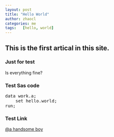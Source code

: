```yaml
---
layout: post
title: "Hello World"
author: zhaocl
categories: me
tags:   [hello, world]
---
```


## This is the first artical in this site.
### Just for test

Is everything fine?

### Test Sas code

<pre>
data work.a;
	set hello.world;
run;
</pre>


### Test Link

[@a handsome boy](http://zhaocl.com)
